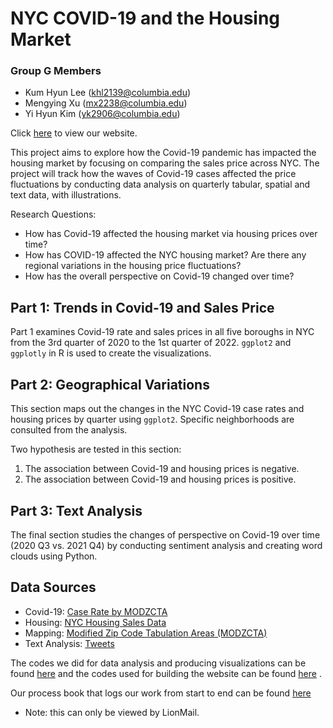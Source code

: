 # NYC COVID-19 and the Housing Market

### Group G Members
* Kum Hyun Lee (khl2139@columbia.edu)
* Mengying Xu (mx2238@columbia.edu)
* Yi Hyun Kim (yk2906@columbia.edu)

Click [here](https://2hyunie.github.io/qmss-dv-group-g/index.html) to view our website.

This project aims to explore how the Covid-19 pandemic has impacted the housing market by focusing on comparing the sales price across NYC. The project will track how the waves of Covid-19 cases affected the price fluctuations by conducting data analysis on quarterly tabular, spatial and text data, with illustrations.

Research Questions:
* How has Covid-19 affected the housing market via housing prices over time?
* How has COVID-19 affected the NYC housing market? Are there any regional variations in the housing price fluctuations?
* How has the overall perspective on Covid-19 changed over time?

## Part 1: Trends in Covid-19 and Sales Price

Part 1 examines Covid-19 rate and sales prices in all five boroughs in NYC from the 3rd quarter of 2020 to the 1st quarter of 2022. `ggplot2` and `ggplotly` in R is used to create the visualizations.

## Part 2: Geographical Variations

This section maps out the changes in the NYC Covid-19 case rates and housing prices by quarter using `ggplot2`. Specific neighborhoods are consulted from the analysis.

Two hypothesis are tested in this section:

1. The association between Covid-19 and housing prices is negative.
2. The association between Covid-19 and housing prices is positive.

## Part 3: Text Analysis

The final section studies the changes of perspective on Covid-19 over time (2020 Q3 vs. 2021 Q4) by conducting sentiment analysis and creating word clouds using Python.

## Data Sources

* Covid-19: [Case Rate by MODZCTA](https://github.com/nychealth/coronavirus-data/blob/master/trends/caserate-by-modzcta.csv)
* Housing: [NYC Housing Sales Data](https://www1.nyc.gov/site/finance/taxes/property-annualized-sales-update.page)
* Mapping: [Modified Zip Code Tabulation Areas (MODZCTA)](https://data.cityofnewyork.us/Health/Modified-Zip-Code-Tabulation-Areas-MODZCTA-/pri4-ifjk)
* Text Analysis: [Tweets](https://github.com/QMSS-G5063-2022/Group_G_Covid_Housing_Prices/tree/main/Part3_data)

The codes we did for data analysis and producing visualizations can be found [here](https://github.com/QMSS-G5063-2022/Group_G_Covid_Housing_Prices/tree/main/Codes) and the codes used for building the website can be found [here](https://github.com/2hyunie/qmss-dv-group-g) .

Our process book that logs our work from start to end can be found [here](https://docs.google.com/document/d/1xeExYWJWVvAeyePif__lbE5q5tvxCoxBYs8WfAIuTLs/edit?usp=sharing)
- Note: this can only be viewed by LionMail.
